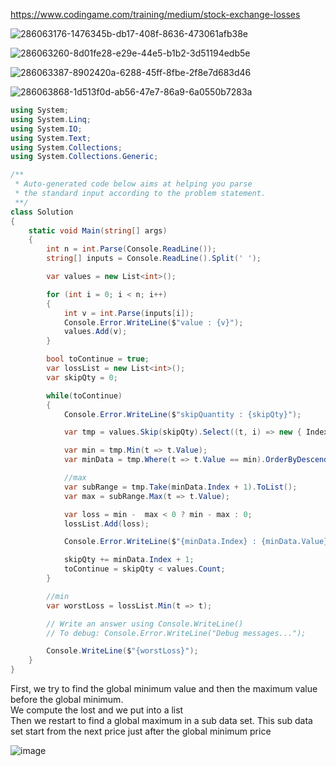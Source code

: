 https://www.codingame.com/training/medium/stock-exchange-losses

![286063176-1476345b-db17-408f-8636-473061afb38e](https://github.com/OlivierMounicq/Codingame/assets/26850726/3564f6f8-467b-4e7d-abd8-78be19df4601)


![286063260-8d01fe28-e29e-44e5-b1b2-3d51194edb5e](https://github.com/OlivierMounicq/Codingame/assets/26850726/860d68eb-c752-4bfc-90b4-81b2d920b723)


![286063387-8902420a-6288-45ff-8fbe-2f8e7d683d46](https://github.com/OlivierMounicq/Codingame/assets/26850726/9d890f4f-326b-4c0a-9428-39efe16712e9)

![286063868-1d513f0d-ab56-47e7-86a9-6a0550b7283a](https://github.com/OlivierMounicq/Codingame/assets/26850726/9ed05101-7410-45a8-968c-26827d0f3bc9)


```cs
using System;
using System.Linq;
using System.IO;
using System.Text;
using System.Collections;
using System.Collections.Generic;

/**
 * Auto-generated code below aims at helping you parse
 * the standard input according to the problem statement.
 **/
class Solution
{
    static void Main(string[] args)
    {
        int n = int.Parse(Console.ReadLine());
        string[] inputs = Console.ReadLine().Split(' ');

        var values = new List<int>();

        for (int i = 0; i < n; i++)
        {
            int v = int.Parse(inputs[i]);
            Console.Error.WriteLine($"value : {v}");
            values.Add(v);
        }

        bool toContinue = true;
        var lossList = new List<int>();
        var skipQty = 0;

        while(toContinue)
        {
            Console.Error.WriteLine($"skipQuantity : {skipQty}");

            var tmp = values.Skip(skipQty).Select((t, i) => new { Index = i, Value = t }).ToList();

            var min = tmp.Min(t => t.Value);
            var minData = tmp.Where(t => t.Value == min).OrderByDescending(t => t.Index).First();

            //max
            var subRange = tmp.Take(minData.Index + 1).ToList();
            var max = subRange.Max(t => t.Value);

            var loss = min -  max < 0 ? min - max : 0;
            lossList.Add(loss);

            Console.Error.WriteLine($"{minData.Index} : {minData.Value}");

            skipQty += minData.Index + 1;
            toContinue = skipQty < values.Count;
        }

        //min
        var worstLoss = lossList.Min(t => t);

        // Write an answer using Console.WriteLine()
        // To debug: Console.Error.WriteLine("Debug messages...");

        Console.WriteLine($"{worstLoss}");
    }
}
```


First, we try to find the global minimum value and then the maximum value before the global minimum.  
We compute the lost and we put into a list  
Then we restart to find a global maximum in a sub data set. This sub data set start from the next price just after the global minimum price  
  
![image](https://github.com/user-attachments/assets/96a990eb-9d3e-4734-8a33-04d3627d6003)


